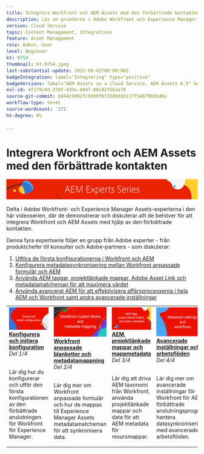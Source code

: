 ```yaml
---
title: Integrera Workfront och AEM Assets med den förbättrade kontakten
description: Läs om grunderna i Adobe Workfront och Experience Manager Assets förbättrade anslutningsintegrering.
version: Cloud Service
topic: Content Management, Integrations
feature: Asset Management
role: Admin, User
level: Beginner
kt: 9754
thumbnail: kt-9754.jpeg
last-substantial-update: 2022-09-02T00:00:00Z
badgeIntegration: label="Integrering" type="positive"
badgeVersions: label="AEM Assets as a Cloud Service, AEM Assets 6.5" before-title="false"
exl-id: 4f279c0d-270f-433e-b047-88c02f5b1e78
source-git-commit: b044c9982fc9309fb73509dd3117f5467903bd6a
workflow-type: tm+mt
source-wordcount: '271'
ht-degree: 0%

---
```


# Integrera Workfront och AEM Assets med den förbättrade kontakten

![AEM Experts Series](./assets/banner.png)

Delta i Adobe Workfront- och Experience Manager Assets-experterna i den här videoserien, där de demonstrerar och diskuterar allt de behöver för att integrera Workfront och AEM Assets med hjälp av den förbättrade kontakten.

Denna fyra expertserie följer en grupp från Adobe experter - från produktchefer till konsulter och Adobe-partners - som diskuterar:

1. [Utföra de första konfigurationerna i Workfront och AEM](./setup.md)
2. [Konfigurera metadatasynkronisering mellan Workfront anpassade formulär och AEM](./custom-forms.md)
3. [Använda AEM taggar, projektlänkade mappar, Adobe Asset Link och metadatamatcheman för att maximera värdet](./aem-tags-project-linked-folders-and-folder-metadata.md)
4. [Använda avancerat AEM för att effektivisera affärsprocesserna i hela AEM och Workfront samt andra avancerade inställningar](./advanced-settings-and-workflows.md)

<table>
  <td>
      <a href="./setup.md">
        <img alt="Installation och inledande konfiguration" 
             src="./assets/setup.png">
      </a>
      <div>
         <a href="./setup.md"><strong>Konfigurera och initiera konfiguration</strong></a>
         <br/><em>Del 1/4</em>
      </div>
      <p>
        <br/>
         Lär dig hur du konfigurerar och utför den första konfigurationen av den förbättrade anslutningen för Workfront för Experience Manager.
      </p>
   </td>
   <!-- Workfront custom forms and metadata mapping -->
   <td>
      <a href="./custom-forms.md">
        <img alt="Workfront anpassade blanketter och metadatamappning" 
             src="./assets/custom-forms.png">
      </a>
      <div>
         <a href="./custom-forms.md"><strong>Workfront anpassade blanketter och metadatamappning</strong></a>
         <br/><em>Del 2/4</em>
      </div>
      <p>
        <br/>
         Lär dig mer om Workfront anpassade formulär och hur de mappas till Experience Manager Assets metadatamatcheman för att synkronisera data.
      </p>
    </td>
    <!-- AEM Tags, project linked folders, and folder metadata -->
    <td>
      <a href="./aem-tags-project-linked-folders-and-folder-metadata.md">
        <img alt="AEM, projektlänkade mappar och mappmetadata" 
             src="./assets/aem-tags.png">
      </a>
      <div>
         <a href="./aem-tags-project-linked-folders-and-folder-metadata.md"><strong>AEM, projektlänkade mappar och mappmetadata</strong></a>
         <br/><em>Del 3/4</em> 
      </div>
      <p>
        <br/>
            Lär dig att driva AEM taxonomi från Workfront, använda projektlänkade mappar och data för att AEM metadata för resursmappar.
      </p>
   </td>   
   <!-- Advanced workflows -->
    <td>
      <a href="./advanced-settings-and-workflows.md">
        <img alt="Avancerade inställningar och arbetsflöden" 
             src="./assets/advanced.png">
      </a>
      <div>
         <a href="./advanced-settings-and-workflows.md"><strong>Avancerade inställningar och arbetsflöden</strong></a>
         <br/><em>Del 4/4</em>
      </div>
      <p>
        <br/>
            Lär dig mer om avancerade inställningar för Workfront för AEM förbättrade anslutningsprogram, hantera datasynkronisering med avancerade arbetsflöden.
      </p>
   </td>
  </tr>  
</tbody></table>
